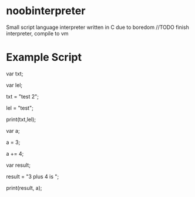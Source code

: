 # noobinterpreter
Small script language interpreter written in C due to boredom
//TODO finish interpreter, compile to vm

# Example Script

var txt;

var lel;

txt = "test 2";

lel = "test";

print(txt,lel);

var a;

a = 3;

a += 4;

var result;

result = "3 plus 4 is ";

print(result, a);
